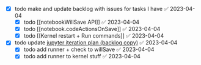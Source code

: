 - [x] todo make and update backlog with issues for tasks I have ✅ 2023-04-04
	- [x] todo [[notebookWillSave API]] ✅ 2023-04-04
	- [x] todo [[notebook.codeActionsOnSave]] ✅ 2023-04-04
	- [x] todo [[Kernel restart + Run commands]] ✅ 2023-04-04
- [x] todo update [jupyter iteration plan (backlog copy)](https://github.com/microsoft/vscode-internalbacklog/blob/main/plan-master-copies/current/April%202023%20-%20jupyter.md) ✅ 2023-04-04
	- [x] todo add runner + check to willSave ✅ 2023-04-04
	- [x] todo add runner to kernel stuff ✅ 2023-04-04